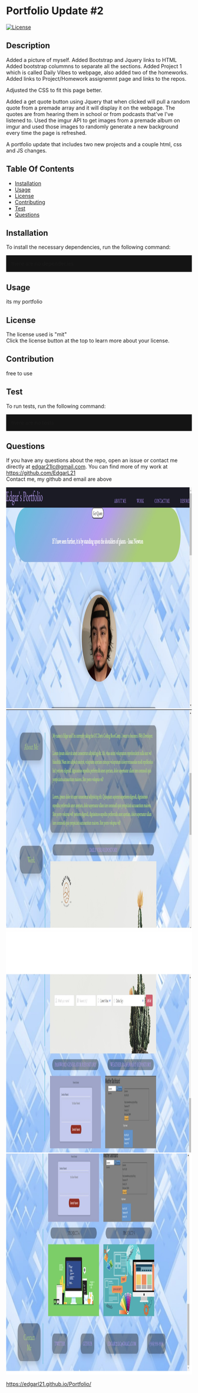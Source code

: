   <h1>Portfolio Update #2</h1>

[![License](https://img.shields.io/badge/License-MIT-yellow.svg)](https://opensource.org/licenses/mit)

## Description

<!-- Update 1 -->
<!-- HTML -->

Added a picture of myself.
Added Bootstrap and Jquery links to HTML
Added bootstrap colummns to separate all the sections.
Added Project 1 which is called Daily Vibes to webpage, also added two of the homeworks.
Added links to Project/Homework assignemnt page and links to the repos.

<!-- CSS -->

Adjusted the CSS to fit this page better.

<!-- Javascript -->

Added a get quote button using Jquery that when clicked will pull a random quote from a premade array and it will display it on the webpage. The quotes are from hearing them in school or from podcasts that've I've listened to.
Used the imgur API to get images from a premade album on imgur and used those images to randomly generate a new background every time the page is refreshed.

<!-- Update 2 -->

A portfolio update that includes two new projects and a couple html, css and JS changes.

## Table Of Contents

- [Installation](#installation)
- [Usage](#usage)
- [License](#license)
- [Contributing](#contribution)
- [Test](#test)
- [Questions](#questions)

## Installation

To install the necessary dependencies, run the following command:

  <p style="background-color:rgb(20, 20, 20); padding:1em">
  there are no dependecies
  </p>

## Usage

its my portfolio

## License

The license used is "mit"<br>
Click the license button at the top to learn more about your license.
<br>

## Contribution

free to use

## Test

To run tests, run the following command:

  <p style="background-color:rgb(20, 20, 20); padding:1em">
  there are no tests
  </p>

## Questions

If you have any questions about the repo, open an issue or contact me directly at edgar21lc@gmail.com. You can find more of my work at https://github.com/EdgarL21
<br>
Contact me, my github and email are above

<img src="./images/portfolio1.jpg" alt="Portfolio1" width="100%" height="600">
<img src="./images/portfolio2.jpg" alt="Portfolio2" width="100%" height="600">
<img src="./images/portfolio3.jpg" alt="Portfolio3" width="100%" height="600">
<img src="./images/portfolio4.jpg" alt="Portfolio4" width="100%" height="600">

https://edgarl21.github.io/Portfolio/